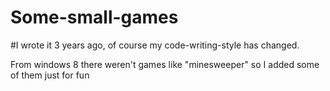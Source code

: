 # Some-small-games
#I wrote it 3 years ago, of course my code-writing-style has changed.

From windows 8 there weren't games like "minesweeper" so I added some of them just for fun
